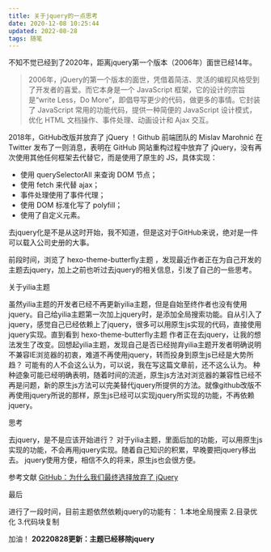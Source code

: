 ```yaml
---
title: 关于jquery的一点思考
date: 2020-12-08 10:25:44
updated: 2022-08-28
tags: 随笔
---
```

不知不觉已经到了2020年，距离jquery第一个版本（2006年）面世已经14年。
<!--more-->
>2006年，jQuery的第一个版本的面世，凭借着简洁、灵活的编程风格受到了开发者的喜爱。而它本身是一个 JavaScript 框架，它的设计的宗旨是“write Less，Do More”，即倡导写更少的代码，做更多的事情。它封装了 JavaScript 常用的功能代码，提供一种简便的 JavaScript 设计模式，优化 HTML 文档操作、事件处理、动画设计和 Ajax 交互。

2018年，GitHub改版并放弃了 jQuery ！Github 前端团队的 Mislav Marohnić 在 Twitter 发布了一则消息，表明在 GitHub 网站重构过程中放弃了 jQuery，没有再次使用其他任何框架去代替它，而是使用了原生的 JS，具体实现：
* 使用 querySelectorAll 来查询 DOM 节点；
* 使用 fetch 来代替 ajax；
* 事件处理使用了事件代理；
* 使用 DOM 标准化写了 polyfill；
* 使用了自定义元素。

去jquery化是不是从这时开始，我不知道，但是这对于GitHub来说，绝对是一件可以载入公司史册的大事。

前段时间，浏览了 hexo-theme-butterfly主题 ，发现最近作者正在为自己开发的主题去jquery，加上之前也听过去jquery的相关信息，引发了自己的一些思考。

关于yilia主题

虽然yilia主题的开发者已经不再更新yilia主题，但是自始至终作者也没有使用jquery。自己给yilia主题第一次加上jquery时，是添加全局搜索功能。自从引入了jquery，感觉自己已经依赖上了jquery，很多可以用原生js实现的代码，直接使用jquery实现。直到看到 hexo-theme-butterfly主题 作者正在去jquery，让我的想法发生了改变。回想起yilia主题，发现自己是否已经抛弃yilia主题开发者明确说明不兼容IE浏览器的初衷，难道不再使用jquery，转而投身到原生js已经是大势所趋？
可能有的人不会这么认为，可以说，我在写这篇文章前，还不这么认为。
种种迹象可能已经明确表明，随着时间的流逝，原生js方法对浏览器的兼容性已经不再是问题，新的原生js方法可以完美替代jquery所提供的方法。就像github改版不再使用jquery所说的那样，原生js已经可以实现jquery所实现的功能，不再依赖jquery。

思考

去jquery，是不是应该开始进行？
对于yilia主题，里面后加的功能，可以用原生js实现的功能，不会再用jquery实现。随着自己知识的积累，早晚要把jquery移出去。
jquery使用方便，相信不久的将来，原生js也会很方便。

参考文献
[GitHub：为什么我们最终选择放弃了 jQuery](https://blog.csdn.net/csdnnews/article/details/82783675)

最后

进行了一段时间，目前主题依然依赖jquery的功能有：
1.本地全局搜索
2.目录优化
3.代码块复制

加油！
**20220828更新：主题已经移除jquery**